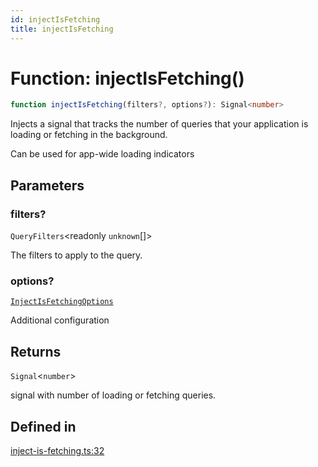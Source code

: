 ```yaml
---
id: injectIsFetching
title: injectIsFetching
---
```


# Function: injectIsFetching()

```ts
function injectIsFetching(filters?, options?): Signal<number>
```

Injects a signal that tracks the number of queries that your application is loading or
fetching in the background.

Can be used for app-wide loading indicators

## Parameters

### filters?

`QueryFilters`\<readonly `unknown`[]\>

The filters to apply to the query.

### options?

[`InjectIsFetchingOptions`](../../interfaces/injectisfetchingoptions.md)

Additional configuration

## Returns

`Signal`\<`number`\>

signal with number of loading or fetching queries.

## Defined in

[inject-is-fetching.ts:32](https://github.com/TanStack/query/blob/main/packages/angular-query-experimental/src/inject-is-fetching.ts#L32)
